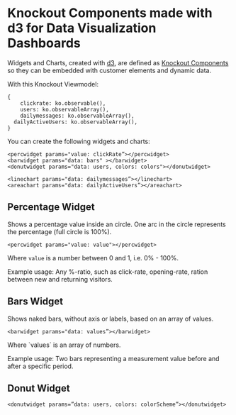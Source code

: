 # Knockout Components made with d3 for Data Visualization Dashboards

Widgets and Charts, created with [d3](http://d3js.org), are defined as [Knockout Components](http://knockoutjs.com/documentation/component-overview.html) so they can be embedded with customer elements and dynamic data.  

With this Knockout Viewmodel: 
```
{
	clickrate: ko.observable(),
	users: ko.observableArray(),
	dailymessages: ko.observableArray(),
  dailyActiveUsers: ko.observableArray(),
}
```
You can create the following widgets and charts:
```
<percwidget params="value: clickRate”></percwidget>
<barwidget params="data: bars" ></barwidget>
<donutwidget params="data: users, colors: colors"></donutwidget>

<linechart params="data: dailymessages”></linechart>
<areachart params="data: dailyActiveUsers”></areachart>
```

## Percentage Widget
Shows a percentage value inside an circle. One arc in the circle represents the percentage (full circle is 100%). 
```
<percwidget params="value: value"></percwidget>
```
Where `value` is a number between 0 and 1, i.e. 0% - 100%. 

Example usage: Any %-ratio, such as click-rate, opening-rate, ration between new and returning visitors. 


## Bars Widget
Shows naked bars, without axis or labels, based on an array of values. 
```
<barwidget params="data: values”></barwidget> 
```
Where `values´ is an array of numbers. 

Example usage: Two bars representing a measurement value before and after a specific period. 

## Donut Widget
```
<donutwidget params=”data: users, colors: colorScheme”></donutwidget>
```
